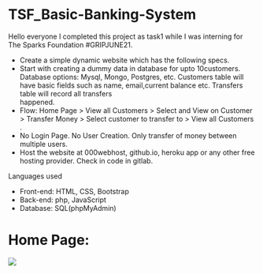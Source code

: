 # TSF_Basic-Banking-System
   Hello everyone
   I completed this project as task1 while I was interning for The Sparks Foundation #GRIPJUNE21.
   
   - Create a simple dynamic website which has the following specs.
   - Start with creating a dummy data in database for upto 10customers. Database options: Mysql, Mongo, Postgres, etc. Customers table will have basic fields such as name,     email,current balance etc. Transfers table will record all transfers                
         happened.
   - Flow: Home Page > View all Customers > Select and View on Customer > Transfer Money > Select customer to transfer to > View all Customers .
   - No Login Page. No User Creation. Only transfer of money between multiple users.
   - Host the website at 000webhost, github.io, heroku app or any other free hosting provider. Check in code in gitlab.


Languages used
- Front-end: HTML, CSS, Bootstrap
- Back-end: php, JavaScript
- Database: SQL(phpMyAdmin)

# Home Page:
<img src="home_page">
